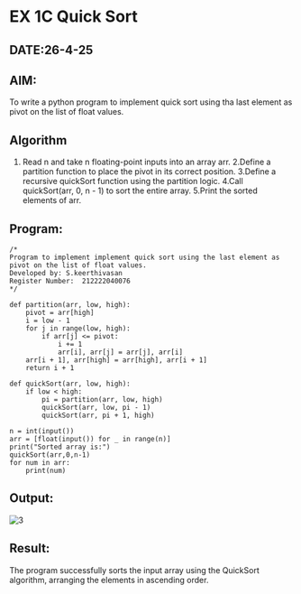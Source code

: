 # EX 1C Quick Sort
## DATE:26-4-25
## AIM:
To write a python program to implement quick sort using tha last element as pivot on the list of float values.

## Algorithm
1. Read n and take n floating-point inputs into an array arr.
2.Define a partition function to place the pivot in its correct position.
3.Define a recursive quickSort function using the partition logic.
4.Call quickSort(arr, 0, n - 1) to sort the entire array.
5.Print the sorted elements of arr.

## Program:
```
/*
Program to implement implement quick sort using the last element as pivot on the list of float values.
Developed by: S.keerthivasan
Register Number:  212222040076
*/
```
```
def partition(arr, low, high):
    pivot = arr[high]
    i = low - 1
    for j in range(low, high):
        if arr[j] <= pivot:
            i += 1
            arr[i], arr[j] = arr[j], arr[i]
    arr[i + 1], arr[high] = arr[high], arr[i + 1]
    return i + 1

def quickSort(arr, low, high):
    if low < high:
        pi = partition(arr, low, high)
        quickSort(arr, low, pi - 1)
        quickSort(arr, pi + 1, high)

n = int(input())
arr = [float(input()) for _ in range(n)]
print("Sorted array is:")
quickSort(arr,0,n-1)
for num in arr:
    print(num)
```

## Output:

![3](https://github.com/user-attachments/assets/7044f18f-fb4c-4772-90d5-c02572c1116a)


## Result:
The program successfully sorts the input array using the QuickSort algorithm, arranging the elements in ascending order.
